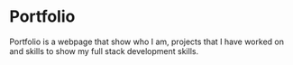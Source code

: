 # Portfolio
Portfolio is a webpage that show who I am, projects that I have worked on and skills to show my full stack development skills.
